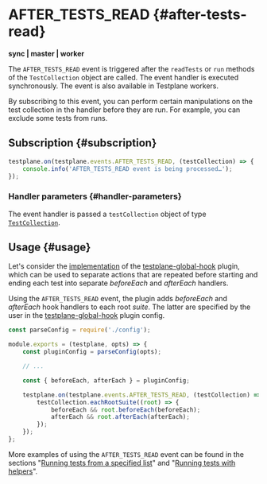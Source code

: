 # AFTER_TESTS_READ {#after-tests-read}

**sync | master | worker**

The `AFTER_TESTS_READ` event is triggered after the `readTests` or `run` methods of the `TestCollection` object are called. The event handler is executed synchronously. The event is also available in Testplane workers.

By subscribing to this event, you can perform certain manipulations on the test collection in the handler before they are run. For example, you can exclude some tests from runs.

## Subscription {#subscription}

```javascript
testplane.on(testplane.events.AFTER_TESTS_READ, (testCollection) => {
    console.info('AFTER_TESTS_READ event is being processed…');
});
```

### Handler parameters {#handler-parameters}

The event handler is passed a `testCollection` object of type [`TestCollection`](../programmatic-api.md#test-collection).

## Usage {#usage}

Let's consider the [implementation][testplane-global-hook-index] of the [testplane-global-hook][testplane-global-hook] plugin, which can be used to separate actions that are repeated before starting and ending each test into separate _beforeEach_ and _afterEach_ handlers.

Using the `AFTER_TESTS_READ` event, the plugin adds _beforeEach_ and _afterEach_ hook handlers to each root _suite_. The latter are specified by the user in the [testplane-global-hook][testplane-global-hook] plugin config.


```javascript
const parseConfig = require('./config');

module.exports = (testplane, opts) => {
    const pluginConfig = parseConfig(opts);

    // ...

    const { beforeEach, afterEach } = pluginConfig;

    testplane.on(testplane.events.AFTER_TESTS_READ, (testCollection) => {
        testCollection.eachRootSuite((root) => {
            beforeEach && root.beforeEach(beforeEach);
            afterEach && root.afterEach(afterEach);
        });
    });
};
```


More examples of using the `AFTER_TESTS_READ` event can be found in the sections "[Running tests from a specified list](#usage_running_filtered_tests)" and "[Running tests with helpers](#usage_running_tests_with_helpers)".

[testplane-global-hook-index]: https://github.com/gemini-testing/testplane-global-hook/blob/master/index.js
[testplane-global-hook]: https://github.com/gemini-testing/testplane-global-hook